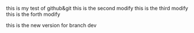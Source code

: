 this is my test of github&git
this is the second modify
this is the third modify
this is the forth modify



this is the new version for branch dev


